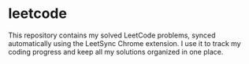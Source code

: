 # leetcode
This repository contains my solved LeetCode problems, synced automatically using the LeetSync Chrome extension. I use it to track my coding progress and keep all my solutions organized in one place.
